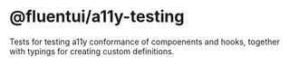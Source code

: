 # @fluentui/a11y-testing

Tests for testing a11y conformance of compoenents and hooks, together with typings for creating custom definitions.
